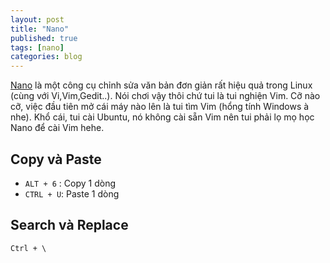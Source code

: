 ```yaml
---
layout: post
title: "Nano"
published: true
tags: [nano]
categories: blog
---
```



[Nano][nano] là một công cụ chỉnh sửa văn bản đơn giản rất hiệu quả trong Linux
(cùng với Vi,Vim,Gedit..). Nói chơi vậy thôi chứ tui là tui nghiện Vim. Cỡ nào
cỡ, việc đầu tiên mở cái máy nào lên là tui tìm Vim (hổng tính Windows à nhe).
Khổ cái, tui cài Ubuntu, nó không cài sẵn Vim nên tui phải lọ mọ học Nano để
cài Vim hehe.

## Copy và Paste

+ `ALT + 6` : Copy 1 dòng
+ `CTRL + U`: Paste 1 dòng

## Search và Replace

`Ctrl + \`

[nano]: http://www.nano-editor.org/
